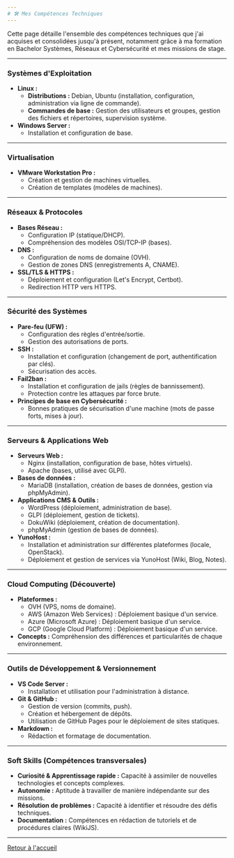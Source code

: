 ```yaml
---
# 🛠️ Mes Compétences Techniques
---
```

Cette page détaille l'ensemble des compétences techniques que j'ai acquises et consolidées jusqu'à présent, notamment grâce à ma formation en Bachelor Systèmes, Réseaux et Cybersécurité et mes missions de stage.

---

### **Systèmes d'Exploitation**
* **Linux :**
    * **Distributions :** Debian, Ubuntu (installation, configuration, administration via ligne de commande).
    * **Commandes de base :** Gestion des utilisateurs et groupes, gestion des fichiers et répertoires, supervision système.
* **Windows Server :**
    * Installation et configuration de base.

---

### **Virtualisation**
* **VMware Workstation Pro :**
    * Création et gestion de machines virtuelles.
    * Création de templates (modèles de machines).

---

### **Réseaux & Protocoles**
* **Bases Réseau :**
    * Configuration IP (statique/DHCP).
    * Compréhension des modèles OSI/TCP-IP (bases).
* **DNS :**
    * Configuration de noms de domaine (OVH).
    * Gestion de zones DNS (enregistrements A, CNAME).
* **SSL/TLS & HTTPS :**
    * Déploiement et configuration (Let's Encrypt, Certbot).
    * Redirection HTTP vers HTTPS.

---

### **Sécurité des Systèmes**
* **Pare-feu (UFW) :**
    * Configuration des règles d'entrée/sortie.
    * Gestion des autorisations de ports.
* **SSH :**
    * Installation et configuration (changement de port, authentification par clés).
    * Sécurisation des accès.
* **Fail2ban :**
    * Installation et configuration de jails (règles de bannissement).
    * Protection contre les attaques par force brute.
* **Principes de base en Cybersécurité :**
    * Bonnes pratiques de sécurisation d'une machine (mots de passe forts, mises à jour).

---

### **Serveurs & Applications Web**
* **Serveurs Web :**
    * Nginx (installation, configuration de base, hôtes virtuels).
    * Apache (bases, utilisé avec GLPI).
* **Bases de données :**
    * MariaDB (installation, création de bases de données, gestion via phpMyAdmin).
* **Applications CMS & Outils :**
    * WordPress (déploiement, administration de base).
    * GLPI (déploiement, gestion de tickets).
    * DokuWiki (déploiement, création de documentation).
    * phpMyAdmin (gestion de bases de données).
* **YunoHost :**
    * Installation et administration sur différentes plateformes (locale, OpenStack).
    * Déploiement et gestion de services via YunoHost (Wiki, Blog, Notes).

---

### **Cloud Computing (Découverte)**
* **Plateformes :**
    * OVH (VPS, noms de domaine).
    * AWS (Amazon Web Services) : Déploiement basique d'un service.
    * Azure (Microsoft Azure) : Déploiement basique d'un service.
    * GCP (Google Cloud Platform) : Déploiement basique d'un service.
* **Concepts :** Compréhension des différences et particularités de chaque environnement.

---

### **Outils de Développement & Versionnement**
* **VS Code Server :**
    * Installation et utilisation pour l'administration à distance.
* **Git & GitHub :**
    * Gestion de version (commits, push).
    * Création et hébergement de dépôts.
    * Utilisation de GitHub Pages pour le déploiement de sites statiques.
* **Markdown :**
    * Rédaction et formatage de documentation.

---

### **Soft Skills (Compétences transversales)**
* **Curiosité & Apprentissage rapide :** Capacité à assimiler de nouvelles technologies et concepts complexes.
* **Autonomie :** Aptitude à travailler de manière indépendante sur des missions.
* **Résolution de problèmes :** Capacité à identifier et résoudre des défis techniques.
* **Documentation :** Compétences en rédaction de tutoriels et de procédures claires (WikiJS).

---

[Retour à l'accueil](../README.md)
